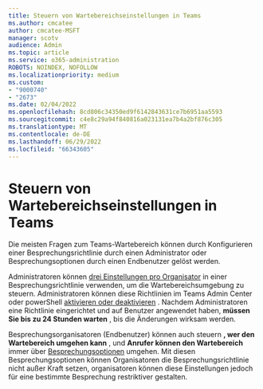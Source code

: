 ```yaml
---
title: Steuern von Wartebereichseinstellungen in Teams
ms.author: cmcatee
author: cmcatee-MSFT
manager: scotv
audience: Admin
ms.topic: article
ms.service: o365-administration
ROBOTS: NOINDEX, NOFOLLOW
ms.localizationpriority: medium
ms.custom:
- "9000740"
- "2673"
ms.date: 02/04/2022
ms.openlocfilehash: 8cd806c34350ed9f6142843631ce7b6951aa5593
ms.sourcegitcommit: c4e8c29a94f840816a023131ea7b4a2bf876c305
ms.translationtype: MT
ms.contentlocale: de-DE
ms.lasthandoff: 06/29/2022
ms.locfileid: "66343605"
---
```

# <a name="control-lobby-settings-in-teams"></a>Steuern von Wartebereichseinstellungen in Teams

Die meisten Fragen zum Teams-Wartebereich können durch Konfigurieren einer Besprechungsrichtlinie durch einen Administrator oder Besprechungsoptionen durch einen Endbenutzer gelöst werden.

Administratoren können [drei Einstellungen pro Organisator](https://docs.microsoft.com/microsoftteams/meeting-policies-participants-and-guests) in einer Besprechungsrichtlinie verwenden, um die Wartebereichsumgebung zu steuern. Administratoren können diese Richtlinien im Teams Admin Center oder powerShell [aktivieren oder deaktivieren](https://docs.microsoft.com/microsoftteams/meeting-policies-participants-and-guests#enable-meeting-policy-settings) . Nachdem Administratoren eine Richtlinie eingerichtet und auf Benutzer angewendet haben, **müssen Sie bis zu 24 Stunden warten** , bis die Änderungen wirksam werden.

Besprechungsorganisatoren (Endbenutzer) können auch steuern **, wer den Wartebereich umgehen kann** , und **Anrufer können den Wartebereich** immer über [Besprechungsoptionen](https://support.microsoft.com/office/change-participant-settings-for-a-teams-meeting-53261366-dbd5-45f9-aae9-a70e6354f88e) umgehen. Mit diesen Besprechungsoptionen können Organisatoren die Besprechungsrichtlinie nicht außer Kraft setzen, organisatoren können diese Einstellungen jedoch für eine bestimmte Besprechung restriktiver gestalten.
